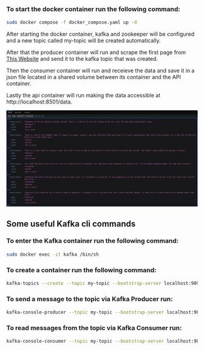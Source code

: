 ### To start the docker container run the following command:
```bash
sudo docker compose -f docker_compose.yaml up -d
```
After starting the docker container, kafka and zookeeper will be configured and a new topic called my-topic will be created automatically.

After that the producer container will run and scrape the first page from [This Website](https://scrapeme.live/shop/) and send it to the kafka topic that was created.

Then the consumer container will run and receieve the data and save it in a json file located in a shared volume between its container and the API container.

Lastly the api container will run making the data accessible at http://localhost:8501/data.

![Example Data](res/data.png)

## Some useful Kafka cli commands

### To enter the Kafka container run the following command:
```bash
sudo docker exec -it kafka /bin/sh
```

### To create a container run the following command:
```bash
kafka-topics --create --topic my-topic --bootstrap-server localhost:9092 --replication-factor 1 --partitions 1
```

### To send a message to the topic via Kafka Producer run:
```bash
kafka-console-producer --topic my-topic --bootstrap-server localhost:9092
```

### To read messages from the topic via Kafka Consumer run:
```bash
kafka-console-consumer --topic my-topic --bootstrap-server localhost:9092 --from-beginning
```
